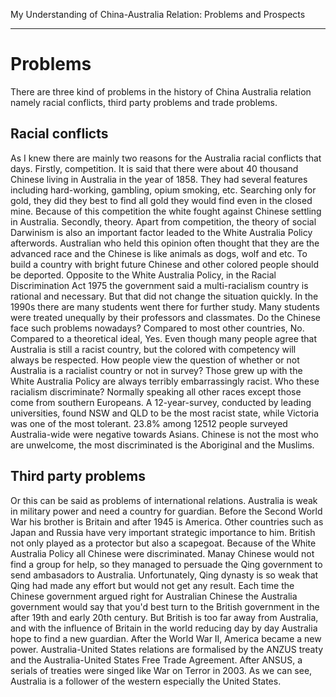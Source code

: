 My Understanding of China-Australia Relation: Problems and Prospects
- - - - - - - 

# Problems
  There are three kind of problems in the history of China Australia relation namely racial conflicts, third party problems and trade problems.

## Racial conflicts
  As I knew there are mainly two reasons for the Australia racial conflicts that days. Firstly, competition. It is said that there were about 40 thousand Chinese living in Australia in the year of 1858. They had several features including hard-working, gambling, opium smoking, etc. Searching only for gold, they did they best to find all gold they would find even in the closed mine. Because of this competition the white fought against Chinese settling in Australia. Secondly, theory. Apart from competition, the theory of social Darwinism is also an important factor leaded to the White Australia Policy afterwords. Australian who held this opinion often thought that they are the advanced race and the Chinese is like animals as dogs, wolf and etc. To build a country with bright future Chinese and other colored people should be deported. 
  Opposite to the White Australia Policy, in the Racial Discrimination Act 1975 the government said a multi-racialism country is rational and necessary. But that did not change the situation quickly. In the 1990s there are many students went there for further study. Many students were treated unequally by their professors and classmates.
  Do the Chinese face such problems nowadays? Compared to most other countries, No. Compared to a theoretical ideal, Yes. Even though many people agree that Australia is still a racist country, but the colored with competency will always be respected. How people view the question of whether or not Australia is a racialist country or not in survey?
  Those grew up with the White Australia Policy are always terribly embarrassingly racist. Who these racialism discriminate? Normally speaking all other races except those come from southern Europeans. A 12-year-survey, conducted by leading universities, found NSW and QLD to be the most racist state, while Victoria was one of the most tolerant. 23.8% among 12512 people surveyed Australia-wide were negative towards Asians. Chinese is not the most who are unwelcome, the most discriminated is the Aboriginal and the Muslims.

## Third party problems
  Or this can be said as problems of international relations. Australia is weak in military power and need a country for guardian. Before the Second World War his brother is Britain and after 1945 is America. Other countries such as Japan and Russia have very important strategic importance to him.
  British not only played as a protector but also a scapegoat. Because of the White Australia Policy all Chinese were discriminated. Manay Chinese would not find a group for help, so they managed to persuade the Qing government to send ambasadors to Australia. Unfortunately, Qing dynasty is so weak that Qing had made any effort but would not get any result. Each time the Chinese government argued right for Australian Chinese the Australia government would say that you'd best turn to the British government in the after 19th and early 20th century. But British is too far away from Australia, and with the influence of Britain in the world reducing day by day Australia hope to find a new guardian. 
  After the World War II, America became a new power. Australia-United States relations are formalised by the ANZUS treaty and the Australia-United States Free Trade Agreement. After ANSUS, a serials of treaties were singed like War on Terror in 2003. As we can see, Australia is a follower of the western especially the United States.
